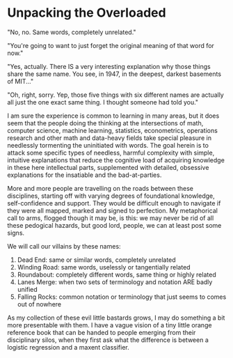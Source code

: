 # Unpacking the Overloaded

"No, no. Same words, completely unrelated."

"You're going to want to just forget the original meaning of that word for now."

"Yes, actually. There IS a very interesting explanation why those things share
the same name. You see, in 1947, in the deepest, darkest basements of MIT..." 

"Oh, right, sorry. Yep, those five things with six different names are 
actually all just the one exact same thing. I thought someone had told you."

I am sure the experience is common to learning in many areas, but it does seem
that the people doing the thinking at the intersections of math, 
computer science, machine learning, statistics, econometrics, 
operations research and other math and data-heavy fields take special pleasure 
in needlessly tormenting the uninitiated with words. 
The goal herein is to attack some specific types of needless, harmful 
complexity with simple, intuitive explanations that reduce the cognitive 
load of acquiring knowledge in these here intellectual parts, supplemented
with detailed, obsessive explanations for the insatiable and the bad-at-parties.

More and more people are travelling on the roads between these disciplines,
starting off with varying degrees of foundational knowledge, self-confidence
and support. They would be difficult enough to navigate if they were all 
mapped, marked and signed to perfection. 
My metaphorical call to arms, flogged though it may be, is this: 
we may never be rid of all these pedogical hazards, but 
good lord, people, we can at least post some signs.

We will call our villains by these names:

1. Dead End: same or similar words, completely unrelated 
1. Winding Road: same words, uselessly or tangentially related
1. Roundabout: completely different words, same thing or highly related
1. Lanes Merge: when two sets of terminology and notation ARE badly unified 
1. Falling Rocks: common notation or terminology that just seems to comes out of nowhere 

As my collection of these evil little bastards grows, I may do something a bit
more presentable with them. I have a vague vision of a tiny little orange 
reference book that can be handed to people emerging from their disciplinary
silos, when they first ask what the difference is between a logistic 
regression and a maxent classifier.
